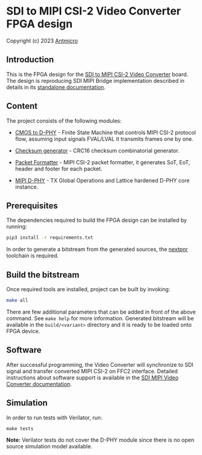 # SDI to MIPI CSI-2 Video Converter FPGA design

Copyright (c) 2023 [Antmicro](https://antmicro.com/)

## Introduction

This is the FPGA design for the [SDI to MIPI CSI-2 Video Converter](https://github.com/antmicro/sdi-mipi-video-converter) board.
The design is reproducing SDI MIPI Bridge implementation described in details in its [standalone documentation](https://antmicro.github.io/sdi-mipi-bridge/introduction.html).

## Content

The project consists of the following modules:

* [CMOS to D-PHY](src/cmos2dphy.py) - Finite State Machine that controls MIPI CSI-2 protocol flow, assuming input signals FVAL/LVAL it transmits frames one by one.

* [Checksum generator](src/crc16.py) - CRC16 checksum combinatorial generator.

* [Packet Formatter](src/packet_formatter.py) - MIPI CSI-2 packet formatter, it generates SoT, EoT, header and footer for each packet.

* [MIPI D-PHY](src/mipi_dphy.py) - TX Global Operations and Lattice hardened D-PHY core instance.

## Prerequisites

The dependencies required to build the FPGA design can be installed by running:
```bash
pip3 install -r requirements.txt
```
In order to generate a bitstream from the generated sources, the [nextpnr](https://github.com/YosysHQ/nextpnr) toolchain is required.

## Build the bitstream

Once required tools are installed, project can be built by invoking:
```bash
make all
```
There are few additional parameters that can be added in front of the above command.
See `make help` for more information.
Generated bitstream will be available in the `build/<variant>` directory and it is ready to be loaded onto FPGA device.

## Software

After successful programming, the Video Converter will synchronize to SDI signal and transfer converted MIPI CSI-2 on FFC2 interface.
Detailed instructions about software support is available in the [SDI MIPI Video Converter documentation](https://antmicro.github.io/sdi-mipi-video-converter/software.html).

## Simulation

In order to run tests with Verilator, run:
```
make tests
```
**Note:** Verilator tests do not cover the D-PHY module since there is no open source simulation model available.
